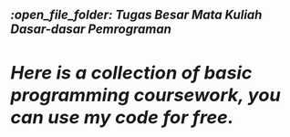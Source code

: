 <h2><i>:open_file_folder:<i> Tugas Besar Mata Kuliah Dasar-dasar Pemrograman<h2>

Here is a collection of basic programming coursework, you can use my code for free.

